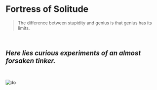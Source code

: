 # Fortress of Solitude

> The difference between stupidity and genius is that genius has its limits.

&nbsp;

## **_Here lies curious experiments of an almost forsaken tinker._**

&nbsp;


![do](https://user-images.githubusercontent.com/32098275/194108123-64d33387-daf7-4d13-9330-29b04de3d101.jpg)
